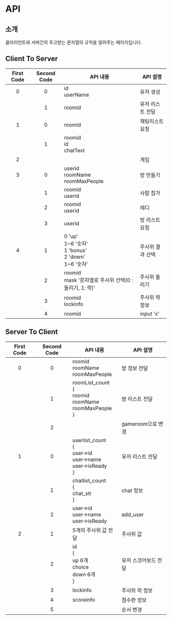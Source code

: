 
# API

## 소개

클라이언트와 서버간의 주고받는 문자열의 규칙을 알려주는 페이지입니다.

## Client To Server

| First Code | Second Code | API 내용 | API 설명 |
|:---:|:---:|---|---|
| 0 | 0 | id </br> userName| 유저 생성|
|         | 1 | roomid | 유저 리스트 전달 |
| 1 | 0 | roomid | 채팅리스트 요청 |
|         | 1 | roomid </br> id </br> chatText |   |
| 2 |   |   | 게임 |
| 3 | 0 | userid </br> roomName </br> roomMaxPeople | 방 만들기 |
|         | 1 | roomid </br> userid | 사람 참가 |
|         | 2 | roomid </br> userid | 레디 |
|         | 3 | userid | 방 리스트 요청 |
| 4 | 1 | 0 'up' </br>    1~6 '숫자' </br> 1 'bonus' </br> 2 'down' </br>    1~6 '숫자' | 주사위 결과 선택 |
|         | 2 | roomid </br> mask '문자열로 주사위 선택(0 : 돌리기, 1: 락)' | 주사위 돌리기 |
|         | 3 | roomid </br> lockinfo | 주사위 락 정보 |
|         | 4 | roomid | input 'x' |


## Server To Client

| First Code | Second Code | API 내용 | API 설명 |
|:---:|:---:|---|---|
| 0 | 0 | roomid </br> roomName </br> roomMaxPeople | 방 정보 전달 |
|         | 1 | roomList_count </br> { </br> roomid </br> roomName </br> roomMaxPeople</br> } | 방 리스트 전달 |
|         | 2 |   | gameroom으로 변경 |
| 1 | 0 | userlist_count </br> { </br> user->id </br> user->name </br> user->isReady </br> } | 유저 리스트 전달 |
|         | 1 | chatlist_count </br> { </br> chat_str </br> } | chat 정보 |
|         | 2 | user->id </br> user->name </br> user->isReady | add_user |
| 2 | 1 | 5개의 주사위 값 전달 | 주사위 값 |
|         | 2 | id </br> { </br> up 6개 </br> choice </br> down 6개 </br> } | 유저 스코어보드 전달 |
|         | 3 | lockinfo | 주사위 락 정보 |
|         | 4 | scoreinfo | 점수판 정보 |
|         | 5 |   | 순서 변경 |